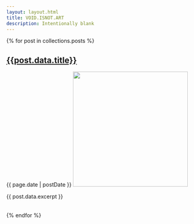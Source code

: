 ```yaml
---
layout: layout.html
title: VOID.ISNOT.ART
description: Intentionally blank
---
```



{% for post in collections.posts %}
<div style="margin-bottom: 2rem;">
    <a href="{{post.data.page.url}}" class="post"><h2>{{post.data.title}}</h2></a>
    <time datetime="{{ post.data.date }}">{{ page.date | postDate }}</time>
    <img src="{{post.data.image}}" width="300">
    <p>{{ post.data.excerpt }}</p>
</div>
{% endfor %}